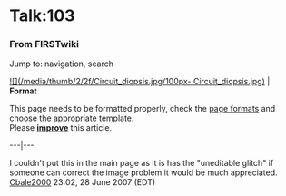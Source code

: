 
# Talk:103

### From FIRSTwiki

Jump to: navigation, search

[![](/media/thumb/2/2f/Circuit_diopsis.jpg/100px-
Circuit_diopsis.jpg)](/index.php/Image:Circuit_diopsis.jpg "" ) |  **Format**  

This page needs to be formatted properly, check the [page
formats](/index.php/FIRSTwiki:Page_formats "FIRSTwiki:Page formats" ) and
choose the appropriate template.  
Please
**[improve](http://www.firstwiki.net/index.php?title=Talk:103&action=edit
"http://www.firstwiki.net/index.php?title=Talk:103&action=edit" )** this
article.  
  
---|---  
  
  
I couldn't put this in the main page as it is has the "uneditable glitch" if
someone can correct the image problem it would be much appreciated.
[Cbale2000](/index.php/User:Cbale2000 "User:Cbale2000" ) 23:02, 28 June 2007
(EDT)

